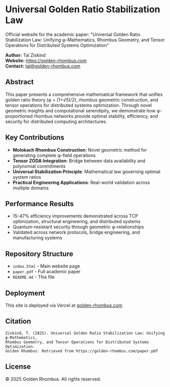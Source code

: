 # Universal Golden Ratio Stabilization Law

Official website for the academic paper: "Universal Golden Ratio Stabilization Law: Unifying φ-Mathematics, Rhombus Geometry, and Tensor Operations for Distributed Systems Optimization"

**Author:** Tal Ziskind  
**Website:** https://golden-rhombus.com  
**Contact:** tal@golden-rhombus.com

## Abstract

This paper presents a comprehensive mathematical framework that unifies golden ratio theory (φ = (1+√5)/2), rhombus geometric construction, and tensor operations for distributed systems optimization. Through novel geometric insights and computational serendipity, we demonstrate how φ-proportioned rhombus networks provide optimal stability, efficiency, and security for distributed computing architectures.

## Key Contributions

- **Molokach Rhombus Construction**: Novel geometric method for generating complete φ-field operations
- **Tensor ZODA Integration**: Bridge between data availability and polynomial commitments  
- **Universal Stabilization Principle**: Mathematical law governing optimal system ratios
- **Practical Engineering Applications**: Real-world validation across multiple domains

## Performance Results

- 15-47% efficiency improvements demonstrated across TCP optimization, structural engineering, and distributed systems
- Quantum-resistant security through geometric φ-relationships
- Validated across network protocols, bridge engineering, and manufacturing systems

## Repository Structure

- `index.html` - Main website page
- `paper.pdf` - Full academic paper
- `README.md` - This file

## Deployment

This site is deployed via Vercel at [golden-rhombus.com](https://golden-rhombus.com)

## Citation

```
Ziskind, T. (2025). Universal Golden Ratio Stabilization Law: Unifying φ-Mathematics, 
Rhombus Geometry, and Tensor Operations for Distributed Systems Optimization. 
Golden Rhombus. Retrieved from https://golden-rhombus.com/paper.pdf
```

## License

© 2025 Golden Rhombus. All rights reserved.
